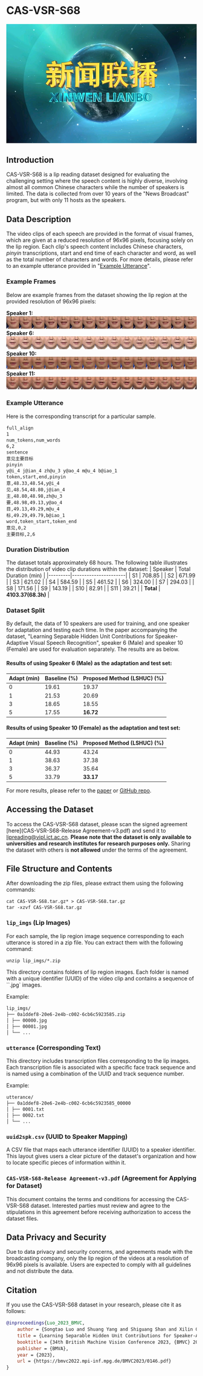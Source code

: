 # CAS-VSR-S68
![Cover Image](images/cover.jpg)
## Introduction
CAS-VSR-S68 is a lip reading dataset designed for evaluating the challenging setting where the speech content is highly diverse, involving almost all common Chinese characters while the number of speakers is limited. The data is collected from over 10 years of the "News Broadcast" program, but with only 11 hosts as the speakers.  

## Data Description
The video clips of each speech are provided in the format of visual frames, which are given at a reduced resolution of 96x96 pixels, focusing solely on the lip region. 
Each clip's speech content includes Chinese characters, *pinyin* transcriptions, start and end time of each character and word, as well as the total number of characters and words. For more details, please refer to an example utterance provided in "[Example Utterance](###example-utterance)".

### Example Frames
Below are example frames from the dataset showing the lip region at the provided resolution of 96x96 pixels:

**Speaker 1:**
![Example Image 1](images/S1.jpg)
**Speaker 6:**
![Example Image 2](images/S6.jpg)
**Speaker 10:**
![Example Image 3](images/S10.jpg)
**Speaker 11:**
![Example Image 4](images/S11.jpg)
### Example Utterance
Here is the corresponding transcript for a particular sample.
```
full_align
1
num_tokens,num_words
6,2
sentence
意见主要目标
pinyin
y@i_4 j@ian_4 zh@u_3 y@ao_4 m@u_4 b@iao_1
token,start,end,pinyin
意,48.33,48.54,y@i_4
见,48.54,48.80,j@ian_4
主,48.80,48.98,zh@u_3
要,48.98,49.13,y@ao_4
目,49.13,49.29,m@u_4
标,49.29,49.79,b@iao_1
word,token_start,token_end
意见,0,2
主要目标,2,6
```

### Duration Distribution
The dataset totals approximately 68 hours. The following table illustrates the distribution of video clip durations within the dataset:
| Speaker | Total Duration (min) |
|---------|----------------------|
| S1      | 708.85               |
| S2      | 671.99               |
| S3      | 621.02               |
| S4      | 584.59               |
| S5      | 461.52               |
| S6      | 324.00               |
| S7      | 294.03               |
| S8      | 171.56               |
| S9      | 143.19               |
| S10     | 82.91                |
| S11     | 39.21                |
| **Total** | **4103.37(68.3h)**       |

### Dataset Split
By default, the data of 10 speakers are used for training, and one speaker for adaptation and testing each time. In the paper accompanying the dataset, "Learning Separable Hidden Unit Contributions for Speaker-Adaptive Visual Speech Recognition", speaker 6 (Male) and speaker 10 (Female) are used for evaluation separately. The results are as below.


#### Results of using Speaker 6 (Male) as the adaptation and test set:
| Adapt (min) | Baseline (%) | Proposed Method (LSHUC) (%) |
|-------------|--------------|---------------------|
| 0                  | 19.61    | 19.37           |
| 1                  | 21.53    | 20.69           |
| 3                  | 18.65    | 18.55           |
| 5                  | 17.55    | **16.72**           |

#### Results of using Speaker 10 (Female) as the adaptation and test set:
| Adapt (min) | Baseline (%) | Proposed Method (LSHUC) (%) |
|-------------|--------------|---------------------|
| 0           | 44.93        | 43.24               |
| 1           | 38.63        | 37.38               |
| 3           | 36.37        | 35.64               |
| 5           | 33.79        | **33.17**               |

For more results, please refer to the [paper](https://arxiv.org/abs/2310.05058) or [GitHub repo](https://github.com/jinchiniao/LSHUC).

## Accessing the Dataset

To access the CAS-VSR-S68 dataset, please scan the signed agreement [here](CAS-VSR-S68-Release Agreement-v3.pdf) and send it to [lipreading@vipl.ict.ac.cn](mailto:lipreading@vipl.ict.ac.cn). **Please note that the dataset is only available to universities and research institutes for research purposes only.** Sharing the dataset with others is **not allowed** under the terms of the agreement.

## File Structure and Contents
After downloading the zip files, please extract them using the following commands:
```
cat CAS-VSR-S68.tar.gz* > CAS-VSR-S68.tar.gz
tar -xzvf CAS-VSR-S68.tar.gz 
```
### `lip_imgs` (Lip Images) 
For each sample, the lip region image sequence corresponding to each utterance is stored in a zip file. You can extract them with the following command:
```
unzip lip_imgs/*.zip
```
This directory contains folders of lip region images. Each folder is named with a unique identifier (UUID) of the video clip and contains a sequence of ``.jpg` images.


Example:
```
lip_imgs/
├── 0a1ddef8-20e6-2e4b-c002-6cb6c5923585.zip
│ ├── 00000.jpg
│ ├── 00001.jpg
│ └── ...
```
### `utterance` (Corresponding Text) 
This directory includes transcription files corresponding to the lip images. Each transcription file is associated with a specific face track sequence and is named using a combination of the UUID and track sequence number.

Example:
```
utterance/
├── 0a1ddef8-20e6-2e4b-c002-6cb6c5923585_00000
│ ├── 0001.txt
│ ├── 0002.txt
│ └── ...
```
### `uuid2spk.csv` (UUID to Speaker Mapping)
A CSV file that maps each utterance identifier (UUID) to a speaker identifier.
This layout gives users a clear picture of the dataset's organization and how to locate specific pieces of information within it.

### `CAS-VSR-S68-Release Agreement-v3.pdf` (Agreement for Applying for Dataset)
This document contains the terms and conditions for accessing the CAS-VSR-S68 dataset. Interested parties must review and agree to the stipulations in this agreement before receiving authorization to access the dataset files.

## Data Privacy and Security
Due to data privacy and security concerns, and agreements made with the broadcasting company, only the lip region of the videos at a resolution of 96x96 pixels is available. Users are expected to comply with all guidelines and not distribute the data.

## Citation
If you use the CAS-VSR-S68 dataset in your research, please cite it as follows:
```bibtex
@inproceedings{Luo_2023_BMVC,
    author = {Songtao Luo and Shuang Yang and Shiguang Shan and Xilin Chen},
    title = {Learning Separable Hidden Unit Contributions for Speaker-Adaptive Visual Speech Recognition},
    booktitle = {34th British Machine Vision Conference 2023, {BMVC} 2023, Aberdeen, UK, November 20-24, 2023},
    publisher = {BMVA},
    year = {2023},
    url = {https://bmvc2022.mpi-inf.mpg.de/BMVC2023/0146.pdf}
}
